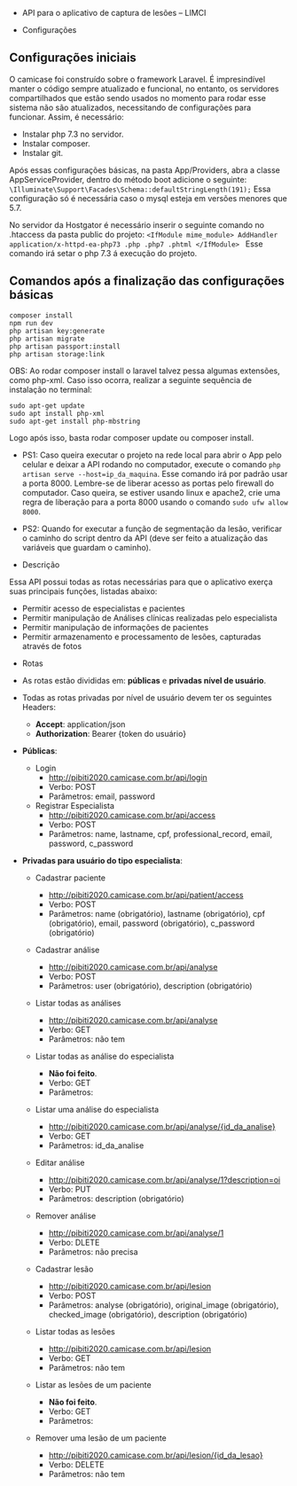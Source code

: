 * API para o aplicativo de captura de lesões – LIMCI

* Configurações

## Configurações iniciais

O camicase foi construído sobre o framework Laravel. É impresindível manter o código sempre atualizado e funcional, no entanto, os servidores compartilhados que estão sendo usados no momento para rodar esse sistema não são atualizados, necessitando de configurações para funcionar. Assim, é necessário:

- Instalar php 7.3 no servidor.
- Instalar composer.
- Instalar git.

Após essas configurações básicas, na pasta App/Providers, abra a classe AppServiceProvider, dentro do método boot adicione o seguinte:
``` \Illuminate\Support\Facades\Schema::defaultStringLength(191); ```
Essa configuração só é necessária caso o mysql esteja em versões menores que 5.7.

No servidor da Hostgator é necessário inserir o seguinte comando no .htaccess da pasta public do projeto:
``` <IfModule mime_module> AddHandler application/x-httpd-ea-php73 .php .php7 .phtml </IfModule>  ```
Esse comando irá setar o php 7.3 á execução do projeto.

## Comandos após a finalização das configurações básicas
``` composer install ``` <br>
``` npm run dev ``` <br>
``` php artisan key:generate ``` <br>
``` php artisan migrate ``` <br>
``` php artisan passport:install ``` <br>
``` php artisan storage:link ``` <br>

OBS: Ao rodar composer install o laravel talvez pessa algumas extensões, como php-xml. Caso isso ocorra, realizar a seguinte sequência de instalação no terminal:

``` sudo apt-get update ``` <br>
``` sudo apt install php-xml ``` <br>
``` sudo apt-get install php-mbstring ``` <br>

Logo após isso, basta rodar composer update ou composer install.

* PS1: Caso queira executar o projeto na rede local para abrir o App pelo celular e deixar a API rodando no computador, execute o comando ``` php artisan serve --host=ip_da_maquina ```. Esse comando irá por padrão usar a porta 8000. Lembre-se de liberar acesso as portas pelo firewall do computador. Caso queira, se estiver usando linux e apache2, crie uma regra de liberação para a porta 8000 usando o comando ``` sudo ufw allow 8000 ```.

* PS2: Quando for executar a função de segmentação da lesão, verificar o caminho do script dentro da API (deve ser feito a atualização das variáveis que guardam o caminho).

* Descrição

Essa API possui todas as rotas necessárias para que o aplicativo exerça suas principais funções, listadas abaixo:

- Permitir acesso de especialistas e pacientes
- Permitir manipulação de Análises clínicas realizadas pelo especialista
- Permitir manipulação de informações de pacientes
- Permitir armazenamento e processamento de lesões, capturadas através de fotos

* Rotas

- As rotas estão divididas em: **públicas** e **privadas nível de usuário**.
- Todas as rotas privadas por nível de usuário devem ter os seguintes Headers:
  - **Accept**: application/json
  - **Authorization**: Bearer {token do usuário}

- **Públicas**:
  - Login
    - http://pibiti2020.camicase.com.br/api/login
    - Verbo: POST
    - Parâmetros: email, password
  - Registrar Especialista
    - http://pibiti2020.camicase.com.br/api/access
    - Verbo: POST
    - Parâmetros: name, lastname, cpf, professional_record, email, password, c_password

- **Privadas para usuário do tipo especialista**:
  - Cadastrar paciente
    - http://pibiti2020.camicase.com.br/api/patient/access
    - Verbo: POST
    - Parâmetros: name (obrigatório), lastname (obrigatório), cpf (obrigatório), email, password (obrigatório), c_password (obrigatório)

  - Cadastrar análise
    - http://pibiti2020.camicase.com.br/api/analyse
    - Verbo: POST
    - Parâmetros: user (obrigatório), description (obrigatório)

  - Listar todas as análises
    - http://pibiti2020.camicase.com.br/api/analyse
    - Verbo: GET
    - Parâmetros: não tem

  - Listar todas as análise do especialista
    - **Não foi feito**.
    - Verbo: GET
    - Parâmetros: 

  - Listar uma análise do especialista
    - http://pibiti2020.camicase.com.br/api/analyse/{id_da_analise}
    - Verbo: GET
    - Parâmetros: id_da_analise

  - Editar análise
    - http://pibiti2020.camicase.com.br/api/analyse/1?description=oi
    - Verbo: PUT
    - Parâmetros: description (obrigatório)

  - Remover análise
    - http://pibiti2020.camicase.com.br/api/analyse/1
    - Verbo: DLETE
    - Parâmetros: não precisa

  - Cadastrar lesão
    - http://pibiti2020.camicase.com.br/api/lesion
    - Verbo: POST
    - Parâmetros: analyse (obrigatório), original_image (obrigatório), checked_image (obrigatório), description (obrigatório)

  - Listar todas as lesões
    - http://pibiti2020.camicase.com.br/api/lesion
    - Verbo: GET
    - Parâmetros: não tem

  - Listar as lesões de um paciente
    - **Não foi feito**.
    - Verbo: GET
    - Parâmetros: 

  - Remover uma lesão de um paciente
    - http://pibiti2020.camicase.com.br/api/lesion/{id_da_lesao}
    - Verbo: DELETE
    - Parâmetros: não tem

